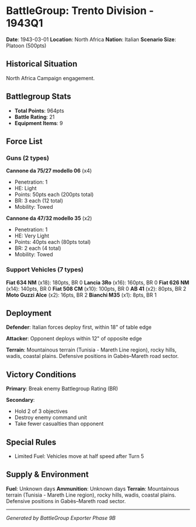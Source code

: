 # BattleGroup: Trento Division - 1943Q1

**Date**: 1943-03-01
**Location**: North Africa
**Nation**: Italian
**Scenario Size**: Platoon (500pts)

## Historical Situation

North Africa Campaign engagement.

## Battlegroup Stats

- **Total Points**: 964pts
- **Battle Rating**: 21
- **Equipment Items**: 9

## Force List

### Guns (2 types)

**Cannone da 75/27 modello 06** (x4)
- Penetration: 1
- HE: Light
- Points: 50pts each (200pts total)
- BR: 3 each (12 total)
- Mobility: Towed

**Cannone da 47/32 modello 35** (x2)
- Penetration: 1
- HE: Very Light
- Points: 40pts each (80pts total)
- BR: 2 each (4 total)
- Mobility: Towed

### Support Vehicles (7 types)

**Fiat 634 NM** (x18): 180pts, BR 0
**Lancia 3Ro** (x16): 160pts, BR 0
**Fiat 626 NM** (x14): 140pts, BR 0
**Fiat 508 CM** (x10): 100pts, BR 0
**AB 41** (x2): 80pts, BR 2
**Moto Guzzi Alce** (x2): 16pts, BR 2
**Bianchi M35** (x1): 8pts, BR 1

## Deployment

**Defender**: Italian forces deploy first, within 18" of table edge

**Attacker**: Opponent deploys within 12" of opposite edge

**Terrain**: Mountainous terrain (Tunisia - Mareth Line region), rocky hills, wadis, coastal plains. Defensive positions in Gabès–Mareth road sector.

## Victory Conditions

**Primary**: Break enemy Battlegroup Rating (BR)

**Secondary**:
- Hold 2 of 3 objectives
- Destroy enemy command unit
- Take fewer casualties than opponent

## Special Rules

- Limited Fuel: Vehicles move at half speed after Turn 5

## Supply & Environment

**Fuel**: Unknown days
**Ammunition**: Unknown days
**Terrain**: Mountainous terrain (Tunisia - Mareth Line region), rocky hills, wadis, coastal plains. Defensive positions in Gabès–Mareth road sector.

---

*Generated by BattleGroup Exporter Phase 9B*
